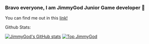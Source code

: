 ### Bravo everyone, I am JimmyGod Junior Game developer 👋

You can find me out in this [link!](https://www.linkedin.com/in/minjang-jin-475860179/)

Github Stats:

[![JimmyGod's GitHub stats](https://github-readme-stats.vercel.app/api?username=theJimmyGod&show_icons=true&theme=tokyonight)](https://github.com/anuraghazra/github-readme-stats)
[![Top JimmyGod](https://github-readme-stats.vercel.app/api/top-langs/?username=theJimmyGod&show_icons=true&theme=tokyonight)](https://github.com/anuraghazra/github-readme-stats)
